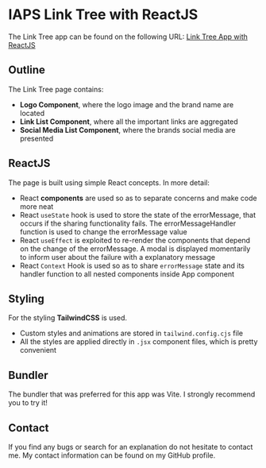 # IAPS Link Tree with ReactJS

The Link Tree app can be found on the following URL: [Link Tree App with ReactJS](https://link.iaps.info/?fbclid=IwAR34I_TyXG8P-9uzhVR63lCED2Mtkg1lZlWigoQ1hukRIqIGYuzif8pQ0Yg)

## Outline

The Link Tree page contains:

- **Logo Component**, where the logo image and the brand name are located
- **Link List Component**, where all the important links are aggregated
- **Social Media List Component**, where the brands social media are presented

## ReactJS

The page is built using simple React concepts. In more detail:

- React **components** are used so as to separate concerns and make code more neat
- React `useState` hook is used to store the state of the errorMessage, that occurs if the sharing functionality fails. The errorMessageHandler function is used to change the errorMessage value
- React `useEffect` is exploited to re-render the components that depend on the change of the errorMessage. A modal is displayed momentarily to inform user about the failure with a explanatory message
- React `Context` Hook is used so as to share `errorMessage` state and its handler function to all nested components inside App component

## Styling

For the styling **TailwindCSS** is used.

- Custom styles and animations are stored in `tailwind.config.cjs` file
- All the styles are applied directly in `.jsx` component files, which is pretty convenient

## Bundler

The bundler that was preferred for this app was Vite. I strongly recommend you to try it!

## Contact

If you find any bugs or search for an explanation do not hesitate to contact me. My contact information can be found on my GitHub profile.
